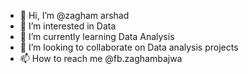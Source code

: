 - 👋 Hi, I’m @zagham arshad
- 👀 I’m interested in Data 
- 🌱 I’m currently learning Data Analysis
- 💞️ I’m looking to collaborate on Data analysis projects
- 📫 How to reach me @fb.zaghambajwa

<!---
zaghambajwa11/zaghambajwa11 is a ✨ special ✨ repository because its `README.md` (this file) appears on your GitHub profile.
You can click the Preview link to take a look at your changes.
--->
